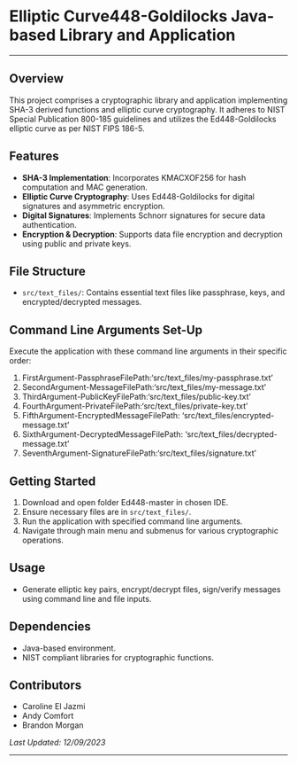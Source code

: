 # Elliptic Curve448-Goldilocks Java-based Library and Application  #

---

## Overview
This project comprises a cryptographic library and application implementing SHA-3 derived functions and elliptic curve cryptography. It adheres to NIST Special Publication 800-185 guidelines and utilizes the Ed448-Goldilocks elliptic curve as per NIST FIPS 186-5.

## Features
- **SHA-3 Implementation**: Incorporates KMACXOF256 for hash computation and MAC generation.
- **Elliptic Curve Cryptography**: Uses Ed448-Goldilocks for digital signatures and asymmetric encryption.
- **Digital Signatures**: Implements Schnorr signatures for secure data authentication.
- **Encryption & Decryption**: Supports data file encryption and decryption using public and private keys.

## File Structure
- `src/text_files/`: Contains essential text files like passphrase, keys, and encrypted/decrypted messages.

## Command Line Arguments Set-Up
Execute the application with these command line arguments in their specific order:
1. FirstArgument-PassphraseFilePath:‘src/text_files/my-passphrase.txt’
2. SecondArgument-MessageFilePath:‘src/text_files/my-message.txt’
3. ThirdArgument-PublicKeyFilePath:‘src/text_files/public-key.txt’
4. FourthArgument-PrivateFilePath:‘src/text_files/private-key.txt’
5. FifthArgument-EncryptedMessageFilePath: ‘src/text_files/encrypted-message.txt’
6. SixthArgument-DecryptedMessageFilePath: ‘src/text_files/decrypted-message.txt’
7. SeventhArgument-SignatureFilePath:‘src/text_files/signature.txt’

## Getting Started
1. Download and open folder Ed448-master in chosen IDE.  
1. Ensure necessary files are in `src/text_files/`.
2. Run the application with specified command line arguments.
3. Navigate through main menu and submenus for various cryptographic operations.

## Usage
- Generate elliptic key pairs, encrypt/decrypt files, sign/verify messages using command line and file inputs.

## Dependencies
- Java-based environment.
- NIST compliant libraries for cryptographic functions.

## Contributors
- Caroline El Jazmi
- Andy Comfort
- Brandon Morgan

_Last Updated: 12/09/2023_

---
